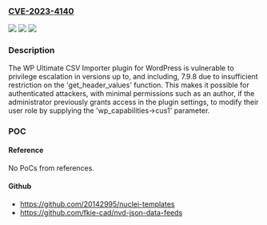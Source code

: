 ### [CVE-2023-4140](https://cve.mitre.org/cgi-bin/cvename.cgi?name=CVE-2023-4140)
![](https://img.shields.io/static/v1?label=Product&message=Import%20All%20Pages%2C%20Post%20types%2C%20Products%2C%20Orders%2C%20and%20Users%20as%20XML%20%26%20CSV&color=blue)
![](https://img.shields.io/static/v1?label=Version&message=*%3C%3D%207.9.8%20&color=brighgreen)
![](https://img.shields.io/static/v1?label=Vulnerability&message=CWE-269%20Improper%20Privilege%20Management&color=brighgreen)

### Description

The WP Ultimate CSV Importer plugin for WordPress is vulnerable to privilege escalation in versions up to, and including, 7.9.8 due to insufficient restriction on the 'get_header_values' function. This makes it possible for authenticated attackers, with minimal permissions such as an author, if the administrator previously grants access in the plugin settings, to modify their user role by supplying the 'wp_capabilities->cus1' parameter.

### POC

#### Reference
No PoCs from references.

#### Github
- https://github.com/20142995/nuclei-templates
- https://github.com/fkie-cad/nvd-json-data-feeds

